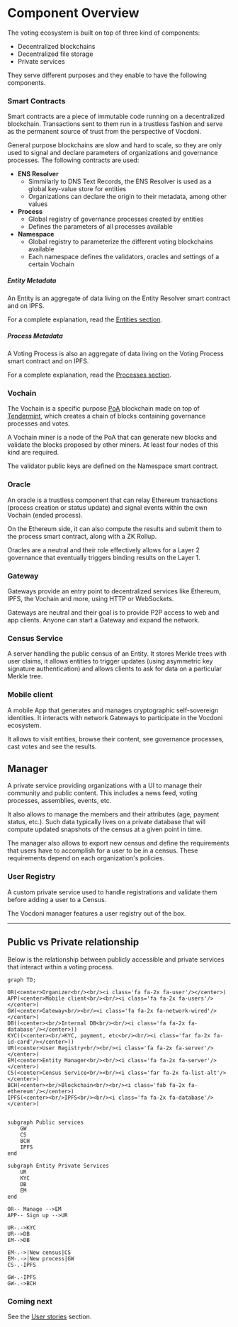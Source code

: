 # Component Overview

The voting ecosystem is built on top of three kind of components:
- Decentralized blockchains
- Decentralized file storage
- Private services

They serve different purposes and they enable to have the following components.

### Smart Contracts

Smart contracts are a piece of immutable code running on a decentralized blockchain. Transactions sent to them run in a trustless fashion and serve as the permanent source of trust from the perspective of Vocdoni.

General purpose blockchains are slow and hard to scale, so they are only used to signal and declare parameters of organizations and governance processes. The following contracts are used:

* **ENS Resolver**
	* Simmilarly to DNS Text Records, the ENS Resolver is used as a global key-value store for entities
    * Organizations can declare the origin to their metadata, among other values
* **Process**
    * Global registry of governance processes created by entities
	* Defines the parameters of all processes available
* **Namespace**
	* Global registry to parameterize the different voting blockchains available
	* Each namespace defines the validators, oracles and settings of a certain Vochain

##### Entity Metadata

An Entity is an aggregate of data living on the Entity Resolver smart contract and on IPFS.

For a complete explanation, read the [Entities section](/architecture/smart-contracts/entities).

##### Process Metadata

A Voting Process is also an aggregate of data living on the Voting Process smart contract and on IPFS.

For a complete explanation, read the [Processes section](/architecture/smart-contracts/process).

### Vochain

The Vochain is a specific purpose [PoA](https://en.wikipedia.org/wiki/Proof_of_authority) blockchain made on top of [Tendermint](https://tendermint.com/), which creates a chain of blocks containing governance processes and votes.

A Vochain miner is a node of the PoA that can generate new blocks and validate the blocks proposed by other miners. At least four nodes of this kind are required.

The validator public keys are defined on the Namespace smart contract.

### Oracle

An oracle is a trustless component that can relay Ethereum transactions (process creation or status update) and signal events within the own Vochain (ended process). 

On the Ethereum side, it can also compute the results and submit them to the process smart contract, along with a ZK Rollup.

Oracles are a neutral and their role effectively allows for a Layer 2 governance that eventually triggers binding results on the Layer 1.

### Gateway

Gateways provide an entry point to decentralized services like Ethereum, IPFS, the Vochain and more, using HTTP or WebSockets.

Gateways are neutral and their goal is to provide P2P access to web and app clients. Anyone can start a Gateway and expand the network.

### Census Service

A server handling the public census of an Entity. It stores Merkle trees with user claims, it allows entities to trigger updates (using asymmetric key signature authentication) and allows clients to ask for data on a particular Merkle tree.

### Mobile client

A mobile App that generates and manages cryptographic self-sovereign identities. It interacts with network Gateways to participate in the Vocdoni ecosystem.

It allows to visit entities, browse their content, see governance processes, cast votes and see the results.

## Manager

A private service providing organizations with a UI to manage their community and public content. This includes a news feed, voting processes, assemblies, events, etc.

It also allows to manage the members and their attributes (age, payment status, etc.). Such data typically lives on a private database that will compute updated snapshots of the census at a given point in time.

The manager also allows to export new census and define the requirements that users have to accomplish for a user to be in a census. These requirements depend on each organization's policies.

### User Registry

A custom private service used to handle registrations and validate them before adding a user to a Census. 

The Vocdoni manager features a user registry out of the box.

---

## Public vs Private relationship

Below is the relationship between publicly accessible and private services that interact within a voting process.

```mermaid
graph TD;

OR(<center>Organizer<br/><br/><i class='fa fa-2x fa-user'/></center>)
APP(<center>Mobile client<br/><br/><i class='fa fa-2x fa-users'/></center>)
GW(<center>Gateway<br/><br/><i class='fa fa-2x fa-network-wired'/></center>)
DB((<center><br/>Internal DB<br/><br/><i class='fa fa-2x fa-database'/></center>))
KYC((<center><br/>KYC, payment, etc<br/><br/><i class='far fa-2x fa-id-card'/></center>))
UR(<center>User Registry<br/><br/><i class='fa fa-2x fa-server'/></center>)
EM(<center>Entity Manager<br/><br/><i class='fa fa-2x fa-server'/></center>)
CS(<center>Census Service<br/><br/><i class='far fa-2x fa-list-alt'/></center>)
BCH(<center><br/>Blockchain<br/><br/><i class='fab fa-2x fa-ethereum'/></center>)
IPFS(<center><br/>IPFS<br/><br/><i class='fa fa-2x fa-database'/></center>)


subgraph Public services
	GW
	CS
	BCH
	IPFS
end

subgraph Entity Private Services
	UR
	KYC
	DB
	EM
end

OR-- Manage -->EM
APP-- Sign up -->UR

UR-.->KYC
UR-->DB
EM-->DB

EM-.->|New census|CS
EM-.->|New process|GW
CS-.-IPFS

GW-.-IPFS
GW-.->BCH

```

### Coming next

See the [User stories](/architecture/user-stories) section.
